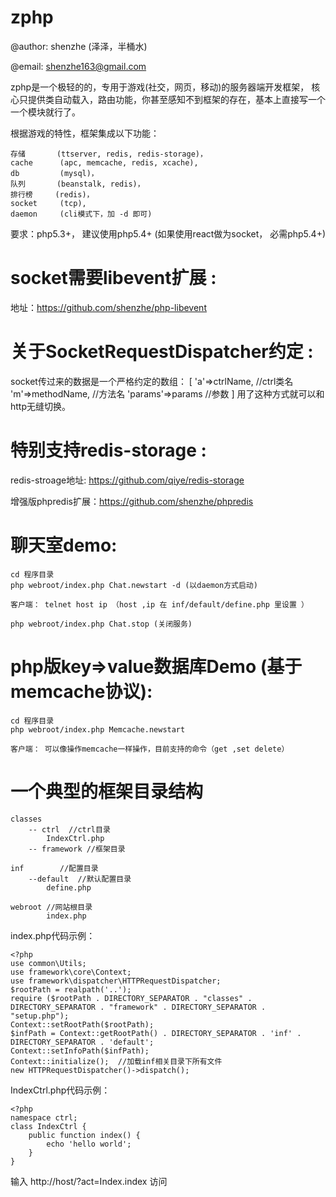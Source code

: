 zphp
====

@author: shenzhe (泽泽，半桶水)

@email: shenzhe163@gmail.com

zphp是一个极轻的的，专用于游戏(社交，网页，移动)的服务器端开发框架， 核心只提供类自动载入，路由功能，你甚至感知不到框架的存在，基本上直接写一个一个模块就行了。

根据游戏的特性，框架集成以下功能：

    存储       (ttserver, redis, redis-storage)，
    cache      (apc, memcache, redis, xcache), 
    db         (mysql)，
    队列       (beanstalk, redis)，
    排行榜     (redis)，
    socket     (tcp),
    daemon     (cli模式下，加 -d 即可)

要求：php5.3+， 建议使用php5.4+  (如果使用react做为socket，  必需php5.4+)


socket需要libevent扩展 :
========================

地址：https://github.com/shenzhe/php-libevent

关于SocketRequestDispatcher约定 :
========================
socket传过来的数据是一个严格约定的数组：
[
    'a'=>ctrlName,    //ctrl类名
    'm'=>methodName,  //方法名
    'params'=>params  //参数
]
用了这种方式就可以和http无缝切换。

    
特别支持redis-storage :
=====================

redis-stroage地址: https://github.com/qiye/redis-storage

增强版phpredis扩展：https://github.com/shenzhe/phpredis

     
聊天室demo:
=============
    
    cd 程序目录
    php webroot/index.php Chat.newstart -d (以daemon方式启动)
    
    客户端： telnet host ip （host ,ip 在 inf/default/define.php 里设置 ）

    php webroot/index.php Chat.stop (关闭服务)
    
php版key=>value数据库Demo (基于memcache协议):
=====================
    
    cd 程序目录
    php webroot/index.php Memcache.newstart
    
    客户端： 可以像操作memcache一样操作，目前支持的命令（get ,set delete）



一个典型的框架目录结构
==================

    classes
        -- ctrl  //ctrl目录
            IndexCtrl.php
        -- framework //框架目录
    
    inf        //配置目录
        --default  //默认配置目录
            define.php
          
    webroot //网站根目录
            index.php
         

index.php代码示例：

    <?php
    use common\Utils;
    use framework\core\Context;
    use framework\dispatcher\HTTPRequestDispatcher;
    $rootPath = realpath('..');
    require ($rootPath . DIRECTORY_SEPARATOR . "classes" . DIRECTORY_SEPARATOR . "framework" . DIRECTORY_SEPARATOR . "setup.php");
    Context::setRootPath($rootPath);
    $infPath = Context::getRootPath() . DIRECTORY_SEPARATOR . 'inf' . DIRECTORY_SEPARATOR . 'default';
    Context::setInfoPath($infPath);
    Context::initialize();  //加载inf相关目录下所有文件
    new HTTPRequestDispatcher()->dispatch();

IndexCtrl.php代码示例：

    <?php
    namespace ctrl;
    class IndexCtrl {
        public function index() {
            echo 'hello world';
        }
    }

输入 http://host/?act=Index.index 访问 
